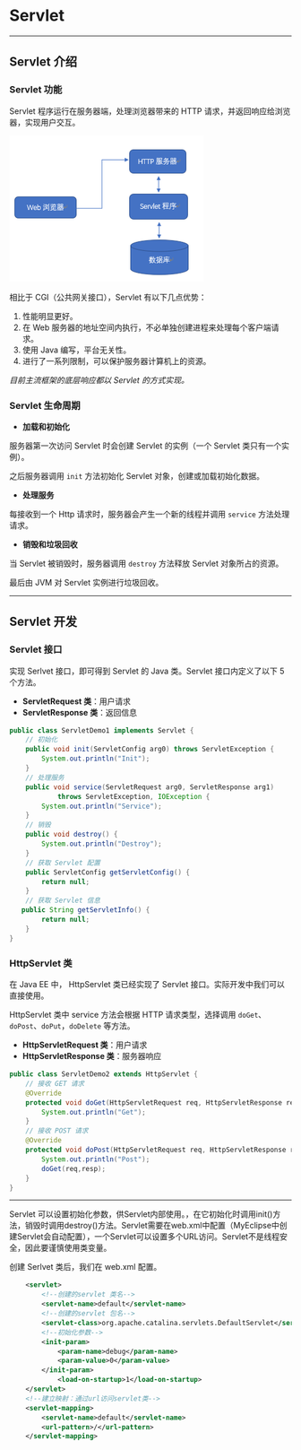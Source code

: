 # Servlet

---

## Servlet 介绍

### Servlet 功能

Servlet 程序运行在服务器端，处理浏览器带来的 HTTP 请求，并返回响应给浏览器，实现用户交互。

![](servlet.png)

相比于 CGI（公共网关接口），Servlet 有以下几点优势：

1. 性能明显更好。
2. 在 Web 服务器的地址空间内执行，不必单独创建进程来处理每个客户端请求。
3. 使用 Java 编写，平台无关性。
4. 进行了一系列限制，可以保护服务器计算机上的资源。

*目前主流框架的底层响应都以 Servlet 的方式实现。*

### Servlet 生命周期

- **加载和初始化**

服务器第一次访问 Servlet 时会创建 Servlet 的实例（一个 Servlet 类只有一个实例）。
  
之后服务器调用 `init` 方法初始化 Servlet 对象，创建或加载初始化数据。

- **处理服务**

每接收到一个 Http 请求时，服务器会产生一个新的线程并调用 `service` 方法处理请求。

- **销毁和垃圾回收**

当 Servlet 被销毁时，服务器调用 `destroy` 方法释放 Servlet 对象所占的资源。

最后由 JVM 对 Servlet 实例进行垃圾回收。

---

## Servlet 开发

### Servlet 接口

实现 Serlvet 接口，即可得到 Servlet 的 Java 类。Servlet 接口内定义了以下 5 个方法。

- **ServletRequest 类**：用户请求
- **ServletResponse 类**：返回信息

```java
public class ServletDemo1 implements Servlet {
    // 初始化
    public void init(ServletConfig arg0) throws ServletException {
        System.out.println("Init");
    }
    // 处理服务
    public void service(ServletRequest arg0, ServletResponse arg1)
            throws ServletException, IOException {
        System.out.println("Service");
    }
    // 销毁
    public void destroy() {
        System.out.println("Destroy");
    }
    // 获取 Servlet 配置
    public ServletConfig getServletConfig() {
        return null;
    }
    // 获取 Servlet 信息
   public String getServletInfo() {
        return null;
    }
}
```

### HttpServlet 类

在 Java EE 中， HttpServlet 类已经实现了 Servlet 接口。实际开发中我们可以直接使用。

HttpServlet 类中 service 方法会根据 HTTP 请求类型，选择调用 `doGet`、`doPost`、`doPut`，`doDelete` 等方法。

- **HttpServletRequest 类**：用户请求
- **HttpServletResponse 类**：服务器响应

```java
public class ServletDemo2 extends HttpServlet {
    // 接收 GET 请求
    @Override
    protected void doGet(HttpServletRequest req, HttpServletResponse resp)  throws ServletException, IOException {
        System.out.println("Get");
    }
    // 接收 POST 请求
    @Override
    protected void doPost(HttpServletRequest req, HttpServletResponse resp)  throws ServletException, IOException {
        System.out.println("Post");
        doGet(req,resp);
    }
}
```


---

Servlet 可以设置初始化参数，供Servlet内部使用。，在它初始化时调用init()方法，销毁时调用destroy()方法。Servlet需要在web.xml中配置（MyEclipse中创建Servlet会自动配置），一个Servlet可以设置多个URL访问。Servlet不是线程安全，因此要谨慎使用类变量。

创建 Serlvet 类后，我们在 web.xml 配置。

```xml
    <servlet>
        <!--创建的servlet 类名-->
        <servlet-name>default</servlet-name> 
        <!--创建的servlet 包名-->     
        <servlet-class>org.apache.catalina.servlets.DefaultServlet</servlet-class>  
        <!--初始化参数--> 
        <init-param>
            <param-name>debug</param-name>
            <param-value>0</param-value>          
        </init-param>                
            <load-on-startup>1</load-on-startup>
    </servlet>
    <!--建立映射：通过url访问servlet类--> 
    <servlet-mapping>                                  
        <servlet-name>default</servlet-name>
        <url-pattern>/</url-pattern>         
    </servlet-mapping>
```